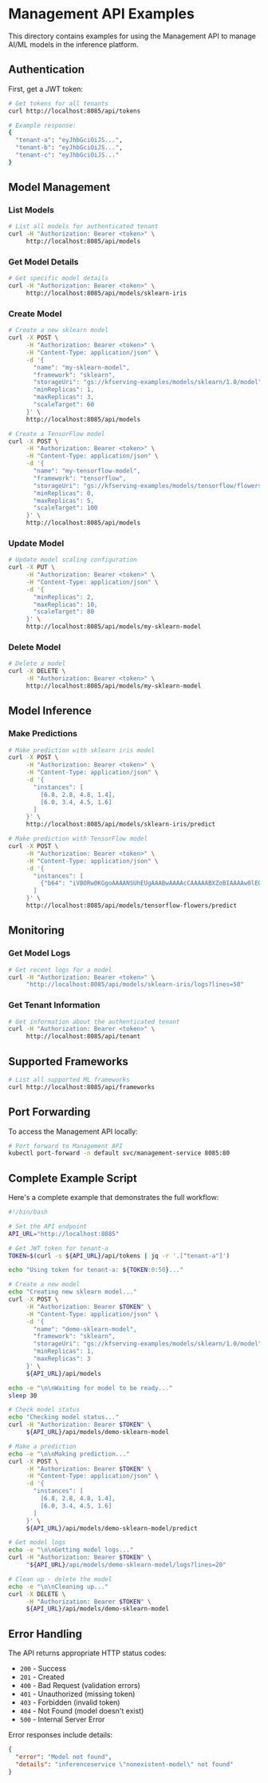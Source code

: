 # Management API Examples

This directory contains examples for using the Management API to manage AI/ML models in the inference platform.

## Authentication

First, get a JWT token:

```bash
# Get tokens for all tenants
curl http://localhost:8085/api/tokens

# Example response:
{
  "tenant-a": "eyJhbGciOiJS...",
  "tenant-b": "eyJhbGciOiJS...",
  "tenant-c": "eyJhbGciOiJS..."
}
```

## Model Management

### List Models

```bash
# List all models for authenticated tenant
curl -H "Authorization: Bearer <token>" \
     http://localhost:8085/api/models
```

### Get Model Details

```bash
# Get specific model details
curl -H "Authorization: Bearer <token>" \
     http://localhost:8085/api/models/sklearn-iris
```

### Create Model

```bash
# Create a new sklearn model
curl -X POST \
     -H "Authorization: Bearer <token>" \
     -H "Content-Type: application/json" \
     -d '{
       "name": "my-sklearn-model",
       "framework": "sklearn",
       "storageUri": "gs://kfserving-examples/models/sklearn/1.0/model",
       "minReplicas": 1,
       "maxReplicas": 3,
       "scaleTarget": 60
     }' \
     http://localhost:8085/api/models

# Create a TensorFlow model
curl -X POST \
     -H "Authorization: Bearer <token>" \
     -H "Content-Type: application/json" \
     -d '{
       "name": "my-tensorflow-model",
       "framework": "tensorflow",
       "storageUri": "gs://kfserving-examples/models/tensorflow/flowers",
       "minReplicas": 0,
       "maxReplicas": 5,
       "scaleTarget": 100
     }' \
     http://localhost:8085/api/models
```

### Update Model

```bash
# Update model scaling configuration
curl -X PUT \
     -H "Authorization: Bearer <token>" \
     -H "Content-Type: application/json" \
     -d '{
       "minReplicas": 2,
       "maxReplicas": 10,
       "scaleTarget": 80
     }' \
     http://localhost:8085/api/models/my-sklearn-model
```

### Delete Model

```bash
# Delete a model
curl -X DELETE \
     -H "Authorization: Bearer <token>" \
     http://localhost:8085/api/models/my-sklearn-model
```

## Model Inference

### Make Predictions

```bash
# Make prediction with sklearn iris model
curl -X POST \
     -H "Authorization: Bearer <token>" \
     -H "Content-Type: application/json" \
     -d '{
       "instances": [
         [6.8, 2.8, 4.8, 1.4],
         [6.0, 3.4, 4.5, 1.6]
       ]
     }' \
     http://localhost:8085/api/models/sklearn-iris/predict

# Make prediction with TensorFlow model
curl -X POST \
     -H "Authorization: Bearer <token>" \
     -H "Content-Type: application/json" \
     -d '{
       "instances": [
         {"b64": "iVBORw0KGgoAAAANSUhEUgAAABwAAAAcCAAAAABXZoBIAAAAw0lEQVR4nGNgGFQAB..."}
       ]
     }' \
     http://localhost:8085/api/models/tensorflow-flowers/predict
```

## Monitoring

### Get Model Logs

```bash
# Get recent logs for a model
curl -H "Authorization: Bearer <token>" \
     "http://localhost:8085/api/models/sklearn-iris/logs?lines=50"
```

### Get Tenant Information

```bash
# Get information about the authenticated tenant
curl -H "Authorization: Bearer <token>" \
     http://localhost:8085/api/tenant
```

## Supported Frameworks

```bash
# List all supported ML frameworks
curl http://localhost:8085/api/frameworks
```

## Port Forwarding

To access the Management API locally:

```bash
# Port forward to Management API
kubectl port-forward -n default svc/management-service 8085:80
```

## Complete Example Script

Here's a complete example that demonstrates the full workflow:

```bash
#!/bin/bash

# Set the API endpoint
API_URL="http://localhost:8085"

# Get JWT token for tenant-a
TOKEN=$(curl -s ${API_URL}/api/tokens | jq -r '.["tenant-a"]')

echo "Using token for tenant-a: ${TOKEN:0:50}..."

# Create a new model
echo "Creating new sklearn model..."
curl -X POST \
     -H "Authorization: Bearer $TOKEN" \
     -H "Content-Type: application/json" \
     -d '{
       "name": "demo-sklearn-model",
       "framework": "sklearn",
       "storageUri": "gs://kfserving-examples/models/sklearn/1.0/model",
       "minReplicas": 1,
       "maxReplicas": 3
     }' \
     ${API_URL}/api/models

echo -e "\n\nWaiting for model to be ready..."
sleep 30

# Check model status
echo "Checking model status..."
curl -H "Authorization: Bearer $TOKEN" \
     ${API_URL}/api/models/demo-sklearn-model

# Make a prediction
echo -e "\n\nMaking prediction..."
curl -X POST \
     -H "Authorization: Bearer $TOKEN" \
     -H "Content-Type: application/json" \
     -d '{
       "instances": [
         [6.8, 2.8, 4.8, 1.4],
         [6.0, 3.4, 4.5, 1.6]
       ]
     }' \
     ${API_URL}/api/models/demo-sklearn-model/predict

# Get model logs
echo -e "\n\nGetting model logs..."
curl -H "Authorization: Bearer $TOKEN" \
     "${API_URL}/api/models/demo-sklearn-model/logs?lines=20"

# Clean up - delete the model
echo -e "\n\nCleaning up..."
curl -X DELETE \
     -H "Authorization: Bearer $TOKEN" \
     ${API_URL}/api/models/demo-sklearn-model
```

## Error Handling

The API returns appropriate HTTP status codes:

- `200` - Success
- `201` - Created
- `400` - Bad Request (validation errors)
- `401` - Unauthorized (missing token)
- `403` - Forbidden (invalid token)
- `404` - Not Found (model doesn't exist)
- `500` - Internal Server Error

Error responses include details:

```json
{
  "error": "Model not found",
  "details": "inferenceservice \"nonexistent-model\" not found"
}
```